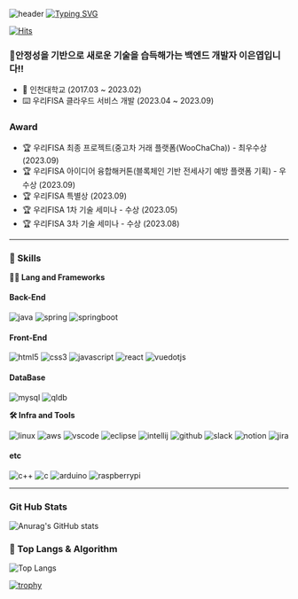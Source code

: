 ![header](https://capsule-render.vercel.app/api?type=waving&color=6994CDEE&text=&animation=twinkling&height=80)
[![Typing SVG](https://readme-typing-svg.demolab.com?font=Alkatra&weight=500&size=45&duration=3500&pause=3&color=6994CDEE&center=false&vCenter=false&multiline=true&repeat=true&width=1000&height=100&lines=Welcome+to+Eunyeop's+GitHub!👋)](https://git.io/typing-svg)

[![Hits](https://hits.seeyoufarm.com/api/count/incr/badge.svg?url=https%3A%2F%2Fgithub.com%2FShinChanCoding%2Fhit-counter&count_bg=%2379C83D&title_bg=%231B1919&icon=spring.svg&icon_color=%2309D61D&title=hits&edge_flat=false)](https://hits.seeyoufarm.com)

### 🙌안정성을 기반으로 새로운 기술을 습득해가는 백엔드 개발자 이은엽입니다!!
- 🏫 인천대학교 (2017.03 ~ 2023.02)
- ⌨️ 우리FISA 클라우드 서비스 개발 (2023.04 ~ 2023.09)

### Award
- 🏆 우리FISA 최종 프로젝트(중고차 거래 플랫폼(WooChaCha)) - 최우수상 (2023.09)
- 🏆 우리FISA 아이디어 융합해커톤(블록체인 기반 전세사기 예방 플랫폼 기획) - 우수상 (2023.09)
- 🏆 우리FISA 특별상 (2023.09)
- 🏆 우리FISA 1차 기술 세미나 - 수상 (2023.05)
- 🏆 우리FISA 3차 기술 세미나 - 수상 (2023.08)

---
### 🦾 Skills
**🧑‍💻 Lang and Frameworks**
#### Back-End
![java](https://img.shields.io/badge/java-ffffff.svg?&style=for-the-badge&logo=openjdk&logoColor=black)
![spring](https://img.shields.io/badge/spring-6DB33F.svg?&style=for-the-badge&logo=spring&logoColor=white)
![springboot](https://img.shields.io/badge/springboot-6DB33F.svg?&style=for-the-badge&logo=springboot&logoColor=white)
#### Front-End
![html5](https://img.shields.io/badge/html5-E34F26.svg?&style=for-the-badge&logo=html5&logoColor=white)
![css3](https://img.shields.io/badge/css3-1572B6.svg?&style=for-the-badge&logo=css3&logoColor=white)
![javascript](https://img.shields.io/badge/javascript-F7DF1E.svg?&style=for-the-badge&logo=javascript&logoColor=white)
![react](https://img.shields.io/badge/react-61DAFB.svg?&style=for-the-badge&logo=react&logoColor=white)
![vuedotjs](https://img.shields.io/badge/vue.js-4FC08D.svg?&style=for-the-badge&logo=vuedotjs&logoColor=white)
<!-- Oracle의 요청으로 Java 로고가 Simple Icons에서 삭제되었기에 대신 OpenJDK의 로고를 사용 -->
#### DataBase
![mysql](https://img.shields.io/badge/mysql-4479A1.svg?&style=for-the-badge&logo=mysql&logoColor=white)
![qldb](https://img.shields.io/badge/qldb-232F3E.svg?&style=for-the-badge&logo=amazonaws&logoColor=white)

**🛠️ Infra and Tools**

![linux](https://img.shields.io/badge/linux-FCC624.svg?&style=for-the-badge&logo=linux&logoColor=white)
![aws](https://img.shields.io/badge/aws-232F3E.svg?&style=for-the-badge&logo=amazonaws&logoColor=white)
![vscode](https://img.shields.io/badge/vscode-007ACC.svg?&style=for-the-badge&logo=visualstudiocode&logoColor=white)
![eclipse](https://img.shields.io/badge/eclipse-2C2255.svg?&style=for-the-badge&logo=eclipseide&logoColor=white)
![intellij](https://img.shields.io/badge/intellij-000000.svg?&style=for-the-badge&logo=intellijidea&logoColor=white)
![github](https://img.shields.io/badge/github-181717.svg?&style=for-the-badge&logo=github&logoColor=white)
![slack](https://img.shields.io/badge/slack-4A154B.svg?&style=for-the-badge&logo=slack&logoColor=white)
![notion](https://img.shields.io/badge/notion-000000.svg?&style=for-the-badge&logo=notion&logoColor=white)
![jira](https://img.shields.io/badge/jira-0052CC.svg?&style=for-the-badge&logo=jira&logoColor=white)

#### etc
![c++](https://img.shields.io/badge/c++-00599C?style=for-the-badge&logo=c%2B%2B&logoColor=white)
![c](https://img.shields.io/badge/c-A8B9CC.svg?&style=for-the-badge&logo=c&logoColor=white)
![arduino](https://img.shields.io/badge/arduino-00878F.svg?&style=for-the-badge&logo=arduino&logoColor=white)
![raspberrypi](https://img.shields.io/badge/raspberrypi-A22846.svg?&style=for-the-badge&logo=raspberrypi&logoColor=white)

---

### Git Hub Stats

![Anurag's GitHub stats](https://github-readme-stats-zeta-henna-95.vercel.app/api?username=ShinChanCoding&show_icons=true?username=ShinChanCoding&count_private=true)

### 🚌 Top Langs & Algorithm

![Top Langs](https://github-readme-stats.vercel.app/api/top-langs/?username=ShinChanCoding&layout=compact)

[![trophy](https://github-profile-trophy.vercel.app/?username=ShinChanCoding&theme=flat&column=7)](https://github.com/ShinChanCoding/github-profile-trophy)
